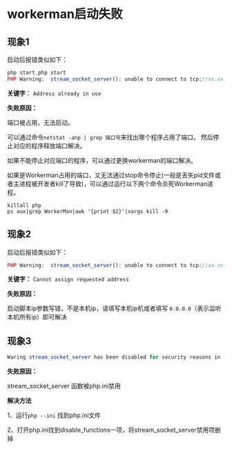 # workerman启动失败

## 现象1
启动后报错类似如下：
```php
php start.php start
PHP Warning:  stream_socket_server(): unable to connect to tcp://xx.xx.xx.xx:xxxx (Address already in use) in /home/workerman-chat/Workerman/Worker.php on line xxxx

```
**关键字**： ```Address already in use```

**失败原因：**

端口被占用，无法启动。

可以通过命令```netstat -anp | grep 端口号```来找出哪个程序占用了端口。
然后停止对应的程序释放端口解决。


如果不能停止对应端口的程序，可以通过更换workerman的端口解决。

如果是Workerman占用的端口，又无法通过stop命令停止(一般是丢失pid文件或者主进程被开发者kill了导致)，可以通过运行以下两个命令杀死Workerman进程。

```
killall php
ps aux|grep WorkerMan|awk '{print $2}'|xargs kill -9
```



## 现象2
启动后报错类似如下：
```php
PHP Warning:  stream_socket_server(): unable to connect to tcp://xx.xx.xx.xx:xxx (Cannot assign requested address) in /home/GatewayWorker/Workerman/Worker.php on line xxxx
```
**关键字：** ```Cannot assign requested address```

**失败原因：**

启动脚本ip参数写错，不是本机ip，请填写本机ip机或者填写 ```0.0.0.0```（表示监听本机所有ip）即可解决

## 现象3
```php
Waring stream_socket_server has been disabled for security reasons in ...
```
**失败原因：**

stream_socket_server 函数被php.ini禁用

**解决方法**

1、运行```php --ini``` 找到php.ini文件

2、打开php.ini找到disable_functions一项，将stream_socket_server禁用项删掉


